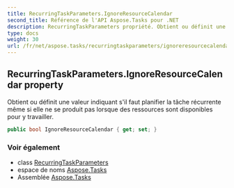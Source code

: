 ```yaml
---
title: RecurringTaskParameters.IgnoreResourceCalendar
second_title: Référence de l'API Aspose.Tasks pour .NET
description: RecurringTaskParameters propriété. Obtient ou définit une valeur indiquant sil faut planifier la tâche récurrente même si elle ne se produit pas lorsque des ressources sont disponibles pour y travailler.
type: docs
weight: 30
url: /fr/net/aspose.tasks/recurringtaskparameters/ignoreresourcecalendar/
---
```

## RecurringTaskParameters.IgnoreResourceCalendar property

Obtient ou définit une valeur indiquant s'il faut planifier la tâche récurrente même si elle ne se produit pas lorsque des ressources sont disponibles pour y travailler.

```csharp
public bool IgnoreResourceCalendar { get; set; }
```

### Voir également

* class [RecurringTaskParameters](../)
* espace de noms [Aspose.Tasks](../../recurringtaskparameters/)
* Assemblée [Aspose.Tasks](../../../)


